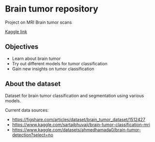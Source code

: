 # Brain tumor repository
Project on MRI Brain tumor scans

[Kaggle link](https://www.kaggle.com/datasets/tombackert/brain-tumor-mri-data/data) 

## Objectives
- Learn about brain tumor
- Try out different models for tumor classification
- Gain new insights on tumor classification


## About the dataset 
Dataset for brain tumor classification and segmentation using various models.

Current data sources:
- https://figshare.com/articles/dataset/brain_tumor_dataset/1512427
- https://www.kaggle.com/sartajbhuvaji/brain-tumor-classification-mri
- https://www.kaggle.com/datasets/ahmedhamada0/brain-tumor-detection?select=no
